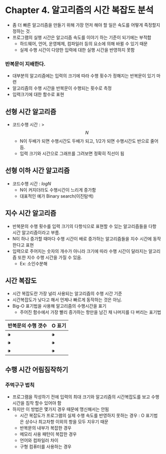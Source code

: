 # Chapter 4. 알고리즘의 시간 복잡도 분석

- 좀 더 빠른 알고리즘을 만들기 위해 가장 먼저 해야 할 일은 속도를 어떻게 즉정할지 정하는 것.
- 프로그램의 실행 시간은 알고리즘 속도를 이야기 하는 기준이 되기에는 부적합
    - 하드웨어, 언어, 운영체제, 컴파일러 등의 요소에 의해 바뀔 수 있기 때문
    - 실제 수행 시간이 다양한 입력에 대한 실행 시간을 반영하지 못함

### 반복문이 지배한다.

- 대부분의 알고리즘에는 입력의 크기에 따라 수행 횟수가 정해지는 반복문이 있기 마련
- 알고리즘의 수행 시간을 반복문이 수행되는 횟수로 측정
- 입력크기에 대한 함수로 표현

## 선형 시간 알고리즘

- 코드수행 시간 : >$$N$$
    - N이 두배가 되면 수행시간도 두배가 되고, 1/2가 되면 수행시간도 반으로 줄어듬.
    - 입력 크기와 시간으로 그래프를 그려보면 정확히 직선이 됨

## 선형 이하 시간 알고리즘

- 코드수행 시간 : $logN$
    - N이 커지더라도 수행시간이 느리게 증가함
    - 대표적인 예가 Binary search(이진탐색)

## 지수 시간 알고리즘

- 반복문의 수행 횟수를 입력 크기의 다항식으로 표현할 수 있는 알고리즘들을 다항 시간 알고리즘이라고 부름.
- N이 하나 증가할 때마다 수행 시간이 배로 증가하는 알고리즘들을 지수 시간에 동작한다고 표현
- 입력으로 주어지는 숫자의 개수가 아니라 크기에 따라 수행 시간이 달라지는 알고리즘 또한 지수 수행 시간을 가질 수 있음.
    - Ex: 소인수분해

## 시간 복잡도

- 시간 복잡도란 가장 널리 사용되는 알고리즘의 수행 시간 기준
- 시간복잡도가 낮다고 해서 언제나 빠르게 동작하는 것은 아님.
- Big-O 표기법을 사용해 알고리즘의 수행시간을 표기
    - 주어진 함수에서 가장 빨리 증가하는 항만을 남긴 채 나머지를 다 버리는 표기법

| 반복문의 수행 갯수 | O 표기 |
| --- | --- |
| ⁍ | ⁍ |
| ⁍ | ⁍ |
| ⁍ | ⁍ |

## 수행 시간 어림짐작하기

### 주먹구구 법칙

- 프로그램을 작성하기 전에 입력의 최대 크기와 알고리즘의 시간복잡도를 보고 수행 시간을 짐작 할수 있어야 함
- 하지만 이 방법은 몇가지 경우 때문에 맹신해서는 안됨
    - 시간 복잡도가 프로그램의 실제 수행 속도를 반영하지 못하는 경우 : O 표기법은 상수나 최고차항 이외의 항을 모두 지우기 때문
    - 반복문의 내부가 복잡한 경우
    - 메모리 사용 패턴이 복잡한 경우
    - 언어와 컴파일러 차이
    - 구형 컴퓨터를 사용하는 경우
